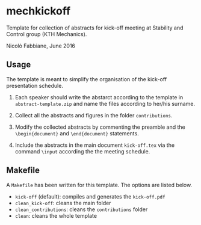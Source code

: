 # mechkickoff
Template for collection of abstracts for kick-off meeting at Stability
and Control group (KTH Mechanics).

Nicolò Fabbiane, June 2016

## Usage
The template is meant to simplify the organisation of the kick-off
presentation schedule.

1. Each speaker should write the abstarct according to the template in
   `abstract-template.zip` and name the files according to her/his
   surname.

2. Collect all the abstracts and figures in the folder `contributions`.

3. Modify the collected abstracts by commenting the preamble and the
   `\begin{document}` and `\end{document}` statements.

4. Include the abstracts in the main document `kick-off.tex` via the
   command `\input` according the the meeting schedule.

## Makefile
A `Makefile` has been written for this template. The options are
listed below.

- `kick-off` (default):  compiles and generates the `kick-off.pdf`
- `clean_kick-off`:      cleans the main folder
- `clean_contributions`: cleans the `contributions` folder
- `clean`:               cleans the whole template
